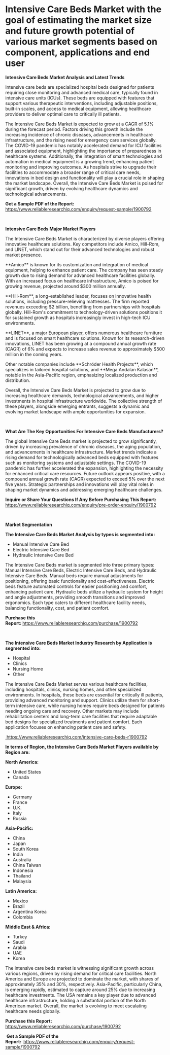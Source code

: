 <p><h1>Intensive Care Beds Market with the goal of estimating the market size and future growth potential of various market segments based on component, applications and end user</h1></p><p><strong>Intensive Care Beds Market Analysis and Latest Trends</strong></p>
<p><p>Intensive care beds are specialized hospital beds designed for patients requiring close monitoring and advanced medical care, typically found in intensive care units (ICUs). These beds are equipped with features that support various therapeutic interventions, including adjustable positions, built-in scales, and access to medical equipment, allowing healthcare providers to deliver optimal care to critically ill patients.</p><p>The Intensive Care Beds Market is expected to grow at a CAGR of 5.1% during the forecast period. Factors driving this growth include the increasing incidence of chronic diseases, advancements in healthcare infrastructure, and the rising need for emergency care services globally. The COVID-19 pandemic has notably accelerated demand for ICU facilities and associated equipment, highlighting the importance of preparedness in healthcare systems. Additionally, the integration of smart technologies and automation in medical equipment is a growing trend, enhancing patient monitoring and improving outcomes. As hospitals strive to upgrade their facilities to accommodate a broader range of critical care needs, innovations in bed design and functionality will play a crucial role in shaping the market landscape. Overall, the Intensive Care Beds Market is poised for significant growth, driven by evolving healthcare dynamics and technological advancements.</p></p>
<p><strong>Get a Sample PDF of the Report:&nbsp;</strong> <a href="https://www.reliableresearchiq.com/enquiry/request-sample/1900792?utm_campaign=103&utm_medium=2&utm_source=Github&utm_content=ia&utm_term=13042025&utm_id=intensive-care-beds">https://www.reliableresearchiq.com/enquiry/request-sample/1900792</a></p>
<p>&nbsp;</p>
<p><strong>Intensive Care Beds Major Market Players</strong></p>
<p><p>The Intensive Care Beds Market is characterized by diverse players offering innovative healthcare solutions. Key competitors include Amico, Hill-Rom, and LINET, which stand out for their advanced technologies and robust market presence.</p><p>**Amico** is known for its customization and integration of medical equipment, helping to enhance patient care. The company has seen steady growth due to rising demand for advanced healthcare facilities globally. With an increased focus on healthcare infrastructure, Amico is poised for growing revenue, projected around $300 million annually.</p><p>**Hill-Rom**, a long-established leader, focuses on innovative health solutions, including pressure-relieving mattresses. The firm reported revenues exceeding $2 billion, benefiting from partnerships with hospitals globally. Hill-Rom's commitment to technology-driven solutions positions it for sustained growth as hospitals increasingly invest in high-tech ICU environments.</p><p>**LINET**, a major European player, offers numerous healthcare furniture and is focused on smart healthcare solutions. Known for its research-driven innovations, LINET has been growing at a compound annual growth rate (CAGR) of 6% and expects to increase sales revenue to approximately $500 million in the coming years.</p><p>Other notable companies include **Schröder Health Projects**, which specializes in tailored hospital solutions, and **Mega Andalan Kalasan**, notable in the Asia-Pacific region, emphasizing localized production and distribution. </p><p>Overall, the Intensive Care Beds Market is projected to grow due to increasing healthcare demands, technological advancements, and higher investments in hospital infrastructure worldwide. The collective strength of these players, alongside emerging entrants, suggests a dynamic and evolving market landscape with ample opportunities for expansion.</p></p>
<p>&nbsp;</p>
<p><strong>What Are The Key Opportunities For Intensive Care Beds Manufacturers?</strong></p>
<p><p>The global Intensive Care Beds market is projected to grow significantly, driven by increasing prevalence of chronic diseases, the aging population, and advancements in healthcare infrastructure. Market trends indicate a rising demand for technologically advanced beds equipped with features such as monitoring systems and adjustable settings. The COVID-19 pandemic has further accelerated the expansion, highlighting the necessity for enhanced critical care resources. Future outlook appears positive, with a compound annual growth rate (CAGR) expected to exceed 5% over the next five years. Strategic partnerships and innovations will play vital roles in shaping market dynamics and addressing emerging healthcare challenges.</p></p>
<p><strong>Inquire or Share Your Questions If Any Before Purchasing This Report:</strong> <a href="https://www.reliableresearchiq.com/enquiry/pre-order-enquiry/1900792?utm_campaign=103&utm_medium=2&utm_source=Github&utm_content=ia&utm_term=13042025&utm_id=intensive-care-beds">https://www.reliableresearchiq.com/enquiry/pre-order-enquiry/1900792</a></p>
<p>&nbsp;</p>
<p><strong>Market Segmentation</strong></p>
<p><strong>The Intensive Care Beds Market Analysis by types is segmented into:</strong></p>
<p><ul><li>Manual Intensive Care Bed</li><li>Electric Intensive Care Bed</li><li>Hydraulic Intensive Care Bed</li></ul></p>
<p><p>The Intensive Care Beds market is segmented into three primary types: Manual Intensive Care Beds, Electric Intensive Care Beds, and Hydraulic Intensive Care Beds. Manual beds require manual adjustments for positioning, offering basic functionality and cost-effectiveness. Electric beds feature automated controls for easier positioning and comfort, enhancing patient care. Hydraulic beds utilize a hydraulic system for height and angle adjustments, providing smooth transitions and improved ergonomics. Each type caters to different healthcare facility needs, balancing functionality, cost, and patient comfort.</p></p>
<p><strong>Purchase this Report:&nbsp;</strong><a href="https://www.reliableresearchiq.com/purchase/1900792?utm_campaign=103&utm_medium=2&utm_source=Github&utm_content=ia&utm_term=13042025&utm_id=intensive-care-beds">https://www.reliableresearchiq.com/purchase/1900792</a></p>
<p>&nbsp;</p>
<p><strong>The Intensive Care Beds Market Industry Research by Application is segmented into:</strong></p>
<p><ul><li>Hospital</li><li>Clinics</li><li>Nursing Home</li><li>Other</li></ul></p>
<p><p>The Intensive Care Beds Market serves various healthcare facilities, including hospitals, clinics, nursing homes, and other specialized environments. In hospitals, these beds are essential for critically ill patients, providing advanced monitoring and support. Clinics utilize them for short-term intensive care, while nursing homes require beds designed for patients needing ongoing care and recovery. Other markets may include rehabilitation centers and long-term care facilities that require adaptable bed designs for specialized treatments and patient comfort. Each application focuses on enhancing patient care and safety.</p></p>
<p><a href="https://www.reliableresearchiq.com/intensive-care-beds-r1900792?utm_campaign=103&utm_medium=2&utm_source=Github&utm_content=ia&utm_term=13042025&utm_id=intensive-care-beds">&nbsp;https://www.reliableresearchiq.com/intensive-care-beds-r1900792</a></p>
<p><strong>In terms of Region, the Intensive Care Beds Market Players available by Region are:</strong></p>
<p>
    <p> <strong> North America: </strong>
        <ul>
            <li>United States</li>
            <li>Canada</li>
        </ul>
        </p> 
    <p> <strong> Europe: </strong>
        <ul>
            <li>Germany</li>
            <li>France</li>
            <li>U.K.</li>
            <li>Italy</li>
            <li>Russia</li>
        </ul>
        </p> 
    <p> <strong> Asia-Pacific: </strong>
        <ul>
            <li>China</li>
            <li>Japan</li>
            <li>South Korea</li>
            <li>India</li>
            <li>Australia</li>
            <li>China Taiwan</li>
            <li>Indonesia</li>
            <li>Thailand</li>
            <li>Malaysia</li>
        </ul>
        </p> 
    <p> <strong> Latin America: </strong>
        <ul>
            <li>Mexico</li>
            <li>Brazil</li>
            <li>Argentina Korea</li>
            <li>Colombia</li>
        </ul>
        </p> 
    <p> <strong> Middle East & Africa: </strong>
        <ul>
            <li>Turkey</li>
            <li>Saudi</li>
            <li>Arabia</li>
            <li>UAE</li>
            <li>Korea</li>
        </ul>
    </p>
    </p>
<p><p>The intensive care beds market is witnessing significant growth across various regions, driven by rising demand for critical care facilities. North America and Europe are projected to dominate the market, with shares of approximately 35% and 30%, respectively. Asia-Pacific, particularly China, is emerging rapidly, estimated to capture around 25% due to increasing healthcare investments. The USA remains a key player due to advanced healthcare infrastructure, holding a substantial portion of the North American market. Overall, the market is evolving to meet escalating healthcare needs globally.</p></p>
<p><strong>Purchase this Report: </strong><a href="https://www.reliableresearchiq.com/purchase/1900792?utm_campaign=103&utm_medium=2&utm_source=Github&utm_content=ia&utm_term=13042025&utm_id=intensive-care-beds">https://www.reliableresearchiq.com/purchase/1900792</a></p>
<p>&nbsp;<strong>Get a Sample PDF of the Report:&nbsp;&nbsp;</strong><a href="https://www.reliableresearchiq.com/enquiry/request-sample/1900792?utm_campaign=103&utm_medium=2&utm_source=Github&utm_content=ia&utm_term=13042025&utm_id=intensive-care-beds">https://www.reliableresearchiq.com/enquiry/request-sample/1900792</a></p>
<p><strong></strong></p>
<p><p></p><p></p><p></p></p>